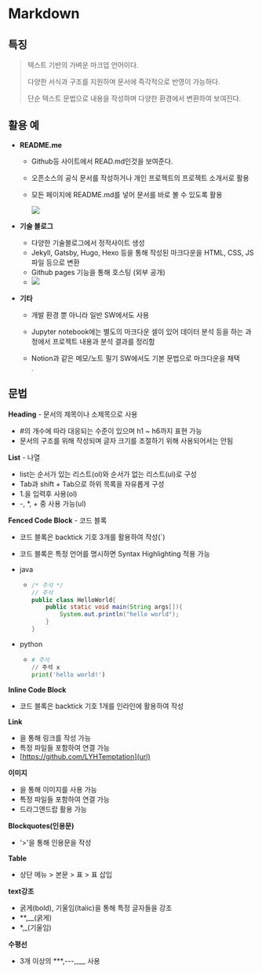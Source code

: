 # Markdown

## 특징

> 텍스트 기반의 가벼운 마크업 언어이다.
>
> 다양한 서식과 구조를 지원하며 문서에 즉각적으로 반영이 가능하다.
>
> 단순 텍스트 문법으로 내용을 작성하며 다양한 환경에서 변환하여 보여진다.

## 활용 예

* **README.me**

  * Github등 사이트에서 READ.md인것을 보여준다.

  * 오픈소스의 공식 문서를 작성하거나 개인 프로젝트의 프로젝트 소개서로 활용

  * 모든 페이지에 README.md를 넣어 문서를 바로 볼 수 있도록 활용

    ![](C:\Users\admin\Desktop\multiCamfolder\readme.jpg )

* **기술 블로그**

  * 다양한 기술블로그에서 정적사이트 생성
  * Jekyll, Gatsby, Hugo, Hexo 등을 통해 작성된 마크다운을 HTML, CSS, JS 파일 등으로 변환
  * Github pages 기능을 통해 호스팅 (외부 공개)
  * ![](C:\Users\admin\Desktop\multiCamfolder\기술블로그.png)

* **기타**

  * 개발 환경 뿐 아니라 일반 SW에서도 사용

  * Jupyter notebook에는 별도의 마크다운 셀이 있어 데이터 분석 등을 하는 과정에서 프로젝트 내용과 분석 결과를 정리함

  * Notion과 같은 메모/노트 필기 SW에서도 기본 문법으로 마크다운을 채택

    <img src="C:\Users\admin\Desktop\multiCamfolder\notion.png" style="zoom:20%;" />

    

## 문법

**Heading** - 문서의 제목이나 소제목으로 사용

 * #의 개수에 따라 대응되는 수준이 있으며 h1 ~ h6까지 표현 가능
 * 문서의 구조를 위해 작성되며 글자 크기를 조절하기 위해 사용되어서는 안됨

**List** - 나열

* list는 순서가 있는 리스트(ol)와 순서가 없는 리스트(ul)로 구성
* Tab과 shift + Tab으로 하위 목록을 자유롭게 구성
* 1.을 입력후 사용(ol)
* -, *, + 중 사용 가능(ul)

**Fenced Code Block** - 코드 블록

* 코드 블록은 backtick 기호 3개를 활용하여 작성(`)

* 코드 블록은 특정 언어를 명시하면 Syntax Highlighting 적용 가능

* java

  * ```java
    /* 주석 */
    // 주석
    public class HelloWorld{
        public static void main(String args[]){
     		System.out.println("hello world");   
        }
    }
    ```

* python

  * ```python
    # 주석
    // 주석 x
    print('hello world!')
    ```

**Inline Code Block**

* 코드 블록은 backtick 기호 1개를 인라인에 활용하여 작성

**Link**

* [](url)을 통해 링크를 작성 가능
* 특정 파일들 포함하여 연결 가능
* [https://github.com/LYHTemptation](url)

**이미지**

* ![]()을 통해 이미지를 사용 가능
* 특정 파일들 포함하여 연결 가능
* 드라그앤드랍 활용 가능

**Blockquotes(인용문)**

* '>'을 통해 인용문을 작성

**Table**

* 상단 메뉴 > 본문 > 표 > 표 삽입

**text강조**

* 굵게(bold), 기울임(ltalic)을 통해 특정 글자들을 강조
* **,__(굵게)
* *,_(기울임)

**수평선**

* 3개 이상의 ***,---,___ 사용

